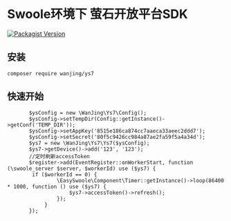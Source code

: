 # Swoole环境下 萤石开放平台SDK

[![Packagist Version](https://img.shields.io/packagist/v/wanjing/ys7)](https://packagist.org/packages/wanjing/ys7)

## 安装
    composer require wanjing/ys7
## 快速开始
           $ysConfig = new \WanJing\Ys7\Config();
           $ysConfig->setTempDir(Config::getInstance()->getConf('TEMP_DIR'));
           $ysConfig->setAppKey('8515e186ca874cc7aaeca33aeec2ddd7');
           $ysConfig->setSecret('80f5c9426cc984a87ae2fa59f5a4a34d');
           $ys7 = new \WanJing\Ys7\Ys7($ysConfig);
           $ys7->getDevice()->add('123', '123');
           //定时刷新accessToken
           $register->add(EventRegister::onWorkerStart, function (\swoole_server $server, $workerId) use ($ys7) {
            if ($workerId == 0) {
                    \EasySwoole\Component\Timer::getInstance()->loop(86400 * 1000, function () use ($ys7) {
                        $ys7->accessToken()->refresh();
                    });
                }
           });
    


